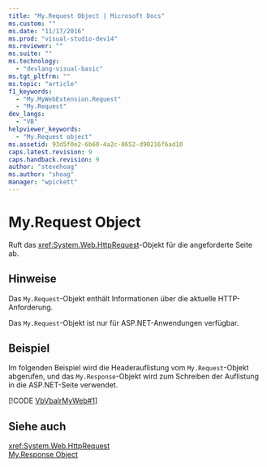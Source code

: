 ```yaml
---
title: "My.Request Object | Microsoft Docs"
ms.custom: ""
ms.date: "11/17/2016"
ms.prod: "visual-studio-dev14"
ms.reviewer: ""
ms.suite: ""
ms.technology: 
  - "devlang-visual-basic"
ms.tgt_pltfrm: ""
ms.topic: "article"
f1_keywords: 
  - "My.MyWebExtension.Request"
  - "My.Request"
dev_langs: 
  - "VB"
helpviewer_keywords: 
  - "My.Request object"
ms.assetid: 93d5f0e2-6b60-4a2c-8652-d90216f6ad10
caps.latest.revision: 9
caps.handback.revision: 9
author: "stevehoag"
ms.author: "shoag"
manager: "wpickett"
---
```

# My.Request Object
Ruft das <xref:System.Web.HttpRequest>\-Objekt für die angeforderte Seite ab.  
  
## Hinweise  
 Das `My.Request`\-Objekt enthält Informationen über die aktuelle HTTP\-Anforderung.  
  
 Das `My.Request`\-Objekt ist nur für ASP.NET\-Anwendungen verfügbar.  
  
## Beispiel  
 Im folgenden Beispiel wird die Headerauflistung vom `My.Request`\-Objekt abgerufen, und das `My.Response`\-Objekt wird zum Schreiben der Auflistung in die ASP.NET\-Seite verwendet.  
  
 [!CODE [VbVbalrMyWeb#1](../CodeSnippet/VS_Snippets_VBCSharp/VbVbalrMyWeb#1)]  
  
## Siehe auch  
 <xref:System.Web.HttpRequest>   
 [My.Response Object](../../../visual-basic/language-reference/objects/my-response-object.md)